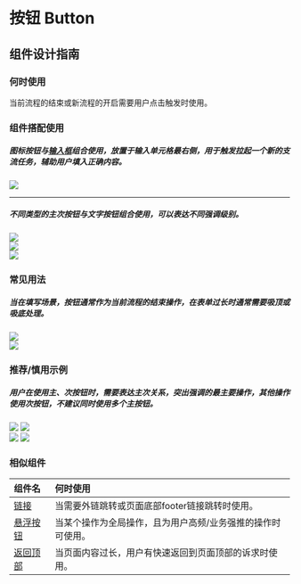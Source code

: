 # 按钮 Button

## 组件设计指南

### 何时使用

当前流程的结束或新流程的开启需要用户点击触发时使用。

### 组件搭配使用

##### 图标按钮与[输入框](./input)组合使用，放置于输入单元格最右侧，用于触发拉起一个新的支流任务，辅助用户填入正确内容。

<div class="legend">
  <div class="item">
    <img src="https://tdesign.gtimg.com/site/design/mobile-guide/button/button-1.png" />
    <em></em>
  </div>
</div>

<hr />

##### 不同类型的主次按钮与文字按钮组合使用，可以表达不同强调级别。

<div class="legend">
  <div class="item">
    <img src="https://tdesign.gtimg.com/site/design/mobile-guide/button/button-2.png" />
    <em></em>
  </div>

  <div class="item">
    <img src="https://tdesign.gtimg.com/site/design/mobile-guide/button/button-3.png" />
    <em></em>
  </div>
</div>

<div class="legend">
  <div class="item">
    <img src="https://tdesign.gtimg.com/site/design/mobile-guide/button/button-4.png" />
    <em></em>
  </div>
</div>


### 常见用法

##### 当在填写场景，按钮通常作为当前流程的结束操作，在表单过长时通常需要吸顶或吸底处理。
<div class="legend">
  <div class="item">
    <img src="https://tdesign.gtimg.com/site/design/mobile-guide/button/button-5.png" />
    <em></em>
  </div>
  <div class="item">
    <img src="https://tdesign.gtimg.com/site/design/mobile-guide/button/button-6.png" />
    <em></em>
  </div>
</div>


### 推荐/慎用示例

##### 用户在使用主、次按钮时，需要表达主次关系，突出强调的最主要操作，其他操作使用次按钮，不建议同时使用多个主按钮。

<div class="legend">
  <div class="item">
    <img src="https://tdesign.gtimg.com/site/design/mobile-guide/button/button-7.png" />
    <img class="tag" src="https://tdesign.gtimg.com/site/doc/good.png" />
  </div>

  <div class="item">
    <img src="https://tdesign.gtimg.com/site/design/mobile-guide/button/button-8.png" />
    <img class="tag" src="https://tdesign.gtimg.com/site/doc/bad.png" />
  </div>
</div>



### 相似组件

| 组件名                 | 何时使用                                                    |
| :--------------------- | :---------------------------------------------------------- |
| [链接](./link)         | 当需要外链跳转或页面底部footer链接跳转时使用。              |
| [悬浮按钮](./fab)      | 当某个操作为全局操作，且为用户高频/业务强推的操作时可使用。 |
| [返回顶部](./back-top) | 当页面内容过长，用户有快速返回到页面顶部的诉求时使用。      |
